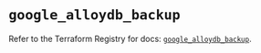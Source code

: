 # `google_alloydb_backup`

Refer to the Terraform Registry for docs: [`google_alloydb_backup`](https://registry.terraform.io/providers/hashicorp/google/6.49.2/docs/resources/alloydb_backup).
